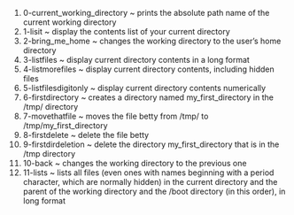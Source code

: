 1. 0-current_working_directory ~ prints the absolute path name of the current working directory
2. 1-lisit ~ display the contents list of your current directory
3. 2-bring_me_home ~ changes the working directory to the user’s home directory
4. 3-listfiles ~ display current directory contents in a long format
5. 4-listmorefiles ~ display current directory contents, including hidden files
6. 5-listfilesdigitonly ~ display current directory contents numerically
7. 6-firstdirectory ~ creates a directory named my_first_directory in the /tmp/ directory
8. 7-movethatfile ~ moves the file betty from /tmp/ to /tmp/my_first_directory
9. 8-firstdelete ~ delete the file betty
10. 9-firstdirdeletion ~ delete the directory my_first_directory that is in the /tmp directory
11. 10-back ~ changes the working directory to the previous one
12. 11-lists ~  lists all files (even ones with names beginning with a period character, which are normally hidden) in the current directory and the parent of the working directory and the /boot directory (in this order), in long format
